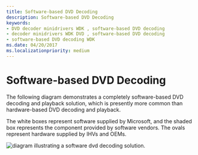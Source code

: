 ```yaml
---
title: Software-based DVD Decoding
description: Software-based DVD Decoding
keywords:
- DVD decoder minidrivers WDK , software-based DVD decoding
- decoder minidrivers WDK DVD , software-based DVD decoding
- software-based DVD decoding WDK
ms.date: 04/20/2017
ms.localizationpriority: medium
---
```


# Software-based DVD Decoding





The following diagram demonstrates a completely software-based DVD decoding and playback solution, which is presently more common than hardware-based DVD decoding and playback.

The white boxes represent software supplied by Microsoft, and the shaded box represents the component provided by software vendors. The ovals represent hardware supplied by IHVs and OEMs.

![diagram illustrating a software dvd decoding solution.](images/swdvddec.png)

 

 




